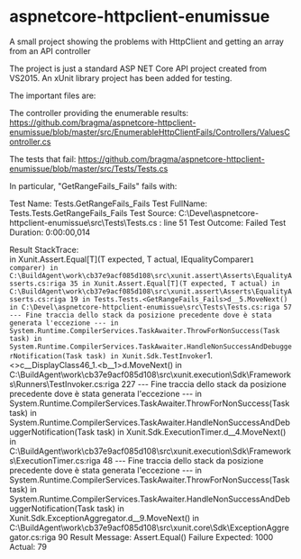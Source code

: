 # aspnetcore-httpclient-enumissue
A small project showing the problems with HttpClient and getting an array from an API controller

The project is just a standard ASP NET Core API project created from VS2015. An xUnit library project has been added for testing.

The important files are:

The controller providing the enumerable results:
https://github.com/bragma/aspnetcore-httpclient-enumissue/blob/master/src/EnumerableHttpClientFails/Controllers/ValuesController.cs

The tests that fail:
https://github.com/bragma/aspnetcore-httpclient-enumissue/blob/master/src/Tests/Tests.cs

In particular, "GetRangeFails_Fails" fails with:

Test Name:	Tests.GetRangeFails_Fails
Test FullName:	Tests.Tests.GetRangeFails_Fails
Test Source:	C:\Devel\aspnetcore-httpclient-enumissue\src\Tests\Tests.cs : line 51
Test Outcome:	Failed
Test Duration:	0:00:00,014

Result StackTrace:	
in Xunit.Assert.Equal[T](T expected, T actual, IEqualityComparer`1 comparer) in C:\BuildAgent\work\cb37e9acf085d108\src\xunit.assert\Asserts\EqualityAsserts.cs:riga 35
   in Xunit.Assert.Equal[T](T expected, T actual) in C:\BuildAgent\work\cb37e9acf085d108\src\xunit.assert\Asserts\EqualityAsserts.cs:riga 19
   in Tests.Tests.<GetRangeFails_Fails>d__5.MoveNext() in C:\Devel\aspnetcore-httpclient-enumissue\src\Tests\Tests.cs:riga 57
--- Fine traccia dello stack da posizione precedente dove è stata generata l'eccezione ---
   in System.Runtime.CompilerServices.TaskAwaiter.ThrowForNonSuccess(Task task)
   in System.Runtime.CompilerServices.TaskAwaiter.HandleNonSuccessAndDebuggerNotification(Task task)
   in Xunit.Sdk.TestInvoker`1.<>c__DisplayClass46_1.<<InvokeTestMethodAsync>b__1>d.MoveNext() in C:\BuildAgent\work\cb37e9acf085d108\src\xunit.execution\Sdk\Frameworks\Runners\TestInvoker.cs:riga 227
--- Fine traccia dello stack da posizione precedente dove è stata generata l'eccezione ---
   in System.Runtime.CompilerServices.TaskAwaiter.ThrowForNonSuccess(Task task)
   in System.Runtime.CompilerServices.TaskAwaiter.HandleNonSuccessAndDebuggerNotification(Task task)
   in Xunit.Sdk.ExecutionTimer.<AggregateAsync>d__4.MoveNext() in C:\BuildAgent\work\cb37e9acf085d108\src\xunit.execution\Sdk\Frameworks\ExecutionTimer.cs:riga 48
--- Fine traccia dello stack da posizione precedente dove è stata generata l'eccezione ---
   in System.Runtime.CompilerServices.TaskAwaiter.ThrowForNonSuccess(Task task)
   in System.Runtime.CompilerServices.TaskAwaiter.HandleNonSuccessAndDebuggerNotification(Task task)
   in Xunit.Sdk.ExceptionAggregator.<RunAsync>d__9.MoveNext() in C:\BuildAgent\work\cb37e9acf085d108\src\xunit.core\Sdk\ExceptionAggregator.cs:riga 90
Result Message:	
Assert.Equal() Failure
Expected: 1000
Actual:   79

